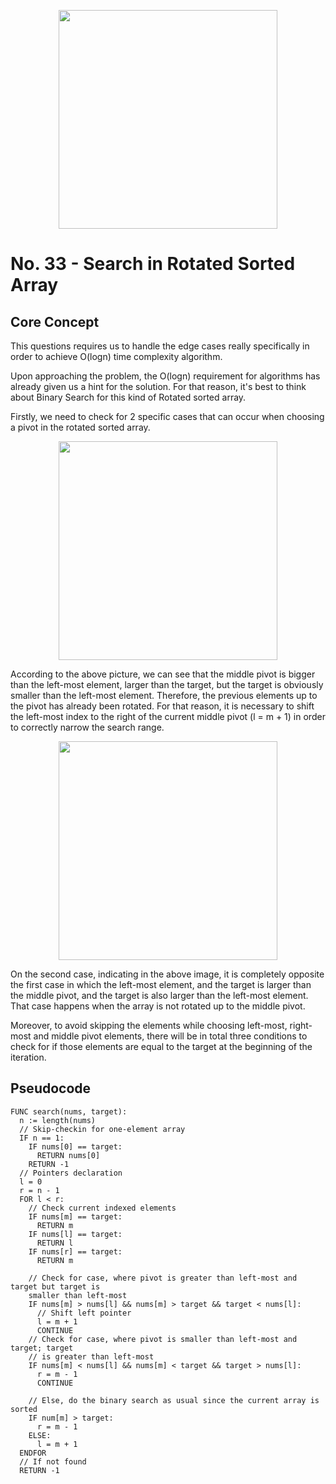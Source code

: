 <p align="center"><img
src="https://res.cloudinary.com/practicaldev/image/fetch/s--woyQQuRh--/c_limit%2Cf_auto%2Cfl_progressive%2Cq_auto%2Cw_880/https://dev-to-uploads.s3.amazonaws.com/i/7nfo9kh59xxybpwpz45q.png"
width="350" /></p>

# No. 33 - Search in Rotated Sorted Array

## Core Concept

This questions requires us to handle the edge cases really specifically in order
to achieve O(logn) time complexity algorithm.

Upon approaching the problem, the O(logn) requirement for algorithms has already
given us a hint for the solution. For that reason, it's best to think about
Binary Search for this kind of Rotated sorted array.

Firstly, we need to check for 2 specific cases that can occur when choosing a
pivot in the rotated sorted array.

<p align="center"><img src="https://i.ibb.co/PhLB0nv/image.png" width="350"></p>

According to the above picture, we can see that the middle pivot is bigger
than the left-most element, larger than the target, but the target is obviously
smaller than the left-most element. Therefore, the previous elements up to the
pivot has already been rotated. For that reason, it is necessary to shift
the left-most index to the right of the current middle pivot (l = m + 1) in order to correctly
narrow the search range.

<p align="center"><img src="https://i.ibb.co/rG3nwDH/image.png" width="350"></p>

On the second case, indicating in the above image, it is completely opposite the
first case in which the left-most element, and the target is larger than the
middle pivot, and the target is also larger than the left-most element. That
case happens when the array is not rotated up to the middle pivot.

Moreover, to avoid skipping the elements while choosing left-most, right-most
and middle pivot elements, there will be in total three conditions to check for
if those elements are equal to the target at the beginning of the iteration.

## Pseudocode

```text
FUNC search(nums, target):
  n := length(nums)
  // Skip-checkin for one-element array
  IF n == 1:
    IF nums[0] == target:
      RETURN nums[0]
    RETURN -1
  // Pointers declaration
  l = 0
  r = n - 1
  FOR l < r:
    // Check current indexed elements
    IF nums[m] == target:
      RETURN m
    IF nums[l] == target:
      RETURN l
    IF nums[r] == target:
      RETURN m

    // Check for case, where pivot is greater than left-most and target but target is
    smaller than left-most
    IF nums[m] > nums[l] && nums[m] > target && target < nums[l]:
      // Shift left pointer
      l = m + 1
      CONTINUE
    // Check for case, where pivot is smaller than left-most and target; target
    // is greater than left-most
    IF nums[m] < nums[l] && nums[m] < target && target > nums[l]:
      r = m - 1
      CONTINUE

    // Else, do the binary search as usual since the current array is sorted
    IF num[m] > target:
      r = m - 1
    ELSE:
      l = m + 1
  ENDFOR
  // If not found
  RETURN -1
```
